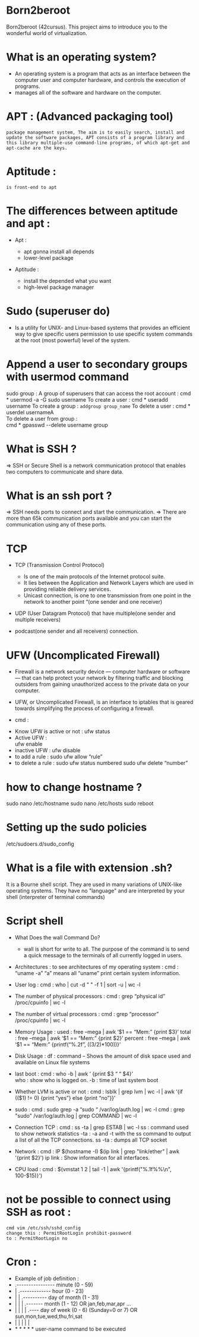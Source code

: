 # Born2beroot
Born2beroot (42cursus). This project aims to introduce you to the wonderful world of virtualization.

# What is an operating system?

* An operating system is a program that acts as an interface between the computer user and computer hardware, and controls the execution of programs. 
* manages all of the software and hardware on the computer. 

# APT : (Advanced packaging tool)

	package management system, The aim is to easily search, install and update the software packages, APT consists of a program library and this library multiple-use command-line programs, of which apt-get and apt-cache are the keys.

# Aptitude : 
	is front-end to apt

# The differences between aptitude and apt :
 
- Apt : 
	* apt gonna install all depends
	* lower-level package

- Aptitude :
	* install the depended what you want
	* high-level package manager

# Sudo (superuser do) 
   * Is a utility for UNIX- and Linux-based systems that provides an efficient way to give specific users permission to use specific system commands at the root (most powerful) level of the system.

# Append a user to secondary groups with usermod command
sudo group :
A group of superusers that can access the root account : 
    cmd * usermod -a -G sudo username
To create a user : 
    cmd * useradd username
To create a group : 
    ```addgroup group_name```
To delete a user : 
    cmd * userdel usernameA		
To delete a user from group :	 
    cmd * gpasswd --delete username group


# What is SSH ?

=> SSH or Secure Shell is a network communication protocol that enables two computers to communicate and share data.

# What is an ssh port ?

=> SSH needs ports to connect and start the communication. 
=> There are more than 65k communication ports available and you can start the communication using any of these ports. 


# TCP

- TCP (Transmission Control Protocol)

     * Is one of the main protocols of the Internet protocol suite. 
     * It lies between the Application and Network Layers which are used in providing reliable delivery services.
     * Unicast connection, is one to one transmission from one point in the network to another point “(one sender and one receiver)
     
- UDP (User Datagram Protocol) that have multiple(one sender and multiple receivers)
- podcast(one sender and all receivers) connection.

# UFW (Uncomplicated Firewall)

- Firewall is a network security device — computer hardware or software — that can help protect your network by filtering traffic and blocking outsiders from gaining unauthorized access to the private data on your computer.

- UFW, or Uncomplicated Firewall, is an interface to iptables that is geared towards simplifying the process of configuring a firewall.

- cmd :

* Know UFW is active or not :
	ufw status
* Active UFW :  
	ufw enable
* inactive UFW : 
	ufw disable
* to add a rule : 
	sudo ufw allow “rule”
* to delete a rule :
	sudo ufw status numbered
	sudo ufw delete “number”

# how to change hostname ?

sudo nano /etc/hostname
sudo nano /etc/hosts
sudo reboot

# Setting up the sudo policies

/etc/sudoers.d/sudo_config

# What is a file with extension .sh?

It is a Bourne shell script. They are used in many variations of UNIX-like operating systems. They have no "language" and are interpreted by your shell (interpreter of terminal commands)

# Script shell

- What Does the wall Command Do?

	* wall is short for write to all. The purpose of the command is to send a quick message to the terminals of all currently logged in users.
		
- Architectures :
	to see architectures of my operating system :
	cmd :	“uname -a”
		“a” means all
		“uname” print certain system information.

- User log :
	cmd : 	who | cut -d " " -f 1 | sort -u | wc -l

- The number of physical processors :
	cmd :	grep “physical id” /proc/cpuinfo | wc -l

- The number of virtual processors : 
	cmd :	grep “processor” /proc/cpuinfo | wc -l
	
- Memory Usage : 
	used : free –mega | awk ‘$1 == “Mem:” {print $3}’
	total : free –mega | awk ‘$1 == “Mem:” {print $2}’
	percent : free –mega | awk ‘$1 == “Mem:” {printf(“%.2f”, (($3/$2)*100))}’
	
- Disk Usage :
	df :  command – Shows the amount of disk space used and available on Linux file systems
	
- last boot : 
	cmd  :	who -b | awk ‘ {print $3 “ “ $4}’	
	who  :	show who is logged on.
	-b   :	time of last system boot
	
- Whether LVM is active or not : 
	cmd  :	lsblk | grep lvm | wc -l | awk ‘{if (($1) != 0) {print “yes”} else {print “no”}}’

- sudo : 
	cmd :	sudo grep -a “sudo “ /var/log/auth.log | wc -l
	cmd :	grep "sudo" /var/log/auth.log | grep COMMAND | wc -l

- Connection TCP : 
	cmd : 	ss -ta | grep ESTAB | wc -l
	ss : command used to show network statistics
	-ta : -a and -t with the ss command to output a list of all the TCP connections.
	ss -ta : dumps all TCP socket

- Network : 
	cmd : 	IP $(hostname -I) $(ip link | grep "link/ether" | awk '{print $2}') 
	ip link : Show information for all interfaces.

- CPU load : 
	cmd :	$(vmstat 1 2 | tail -1 | awk '{printf("%.1f%%\n", 100-$15)}')

# not be possible to connect using SSH as root :

	cmd vim /etc/ssh/sshd_config
	change this : PermitRootLogin prohibit-password
	to : PermitRootLogin no

# Cron :

- Example of job definition :
-  .---------------- minute (0 - 59)
-  |  .------------- hour (0 - 23)
-  |  |  .---------- day of month (1 - 31)
-  |  |  |  .------- month (1 - 12) OR jan,feb,mar,apr ...
-  |  |  |  |  .---- day of week (0 - 6) (Sunday=0 or 7) OR  sun,mon,tue,wed,thu,fri,sat
-  |  |  |  |  |
-  \*  \*  \*  \*  \* user-name  command to be executed
